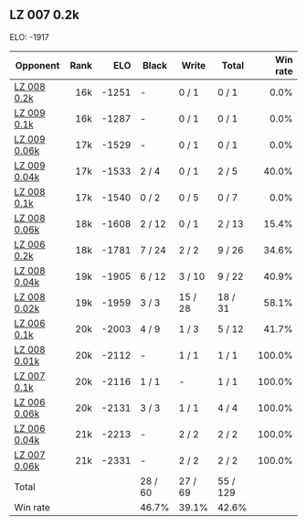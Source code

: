 ## LZ 007 0.2k ##

ELO: -1917

Opponent | Rank | ELO | Black | Write | Total | Win rate
---------|-----:|----:|-------|-------|-------|-------:
[LZ 008 0.2k](LZ%20008%200.2k.md) | 16k | -1251 | - | 0 / 1 | 0 / 1 | 0.0%
[LZ 009 0.1k](LZ%20009%200.1k.md) | 16k | -1287 | - | 0 / 1 | 0 / 1 | 0.0%
[LZ 009 0.06k](LZ%20009%200.06k.md) | 17k | -1529 | - | 0 / 1 | 0 / 1 | 0.0%
[LZ 009 0.04k](LZ%20009%200.04k.md) | 17k | -1533 | 2 / 4 | 0 / 1 | 2 / 5 | 40.0%
[LZ 008 0.1k](LZ%20008%200.1k.md) | 17k | -1540 | 0 / 2 | 0 / 5 | 0 / 7 | 0.0%
[LZ 008 0.06k](LZ%20008%200.06k.md) | 18k | -1608 | 2 / 12 | 0 / 1 | 2 / 13 | 15.4%
[LZ 006 0.2k](LZ%20006%200.2k.md) | 18k | -1781 | 7 / 24 | 2 / 2 | 9 / 26 | 34.6%
[LZ 008 0.04k](LZ%20008%200.04k.md) | 19k | -1905 | 6 / 12 | 3 / 10 | 9 / 22 | 40.9%
[LZ 008 0.02k](LZ%20008%200.02k.md) | 19k | -1959 | 3 / 3 | 15 / 28 | 18 / 31 | 58.1%
[LZ 006 0.1k](LZ%20006%200.1k.md) | 20k | -2003 | 4 / 9 | 1 / 3 | 5 / 12 | 41.7%
[LZ 008 0.01k](LZ%20008%200.01k.md) | 20k | -2112 | - | 1 / 1 | 1 / 1 | 100.0%
[LZ 007 0.1k](LZ%20007%200.1k.md) | 20k | -2116 | 1 / 1 | - | 1 / 1 | 100.0%
[LZ 006 0.06k](LZ%20006%200.06k.md) | 20k | -2131 | 3 / 3 | 1 / 1 | 4 / 4 | 100.0%
[LZ 006 0.04k](LZ%20006%200.04k.md) | 21k | -2213 | - | 2 / 2 | 2 / 2 | 100.0%
[LZ 007 0.06k](LZ%20007%200.06k.md) | 21k | -2331 | - | 2 / 2 | 2 / 2 | 100.0%
Total | | | 28 / 60 | 27 / 69 | 55 / 129 | 
Win rate| | | 46.7% | 39.1% | 42.6% | 
